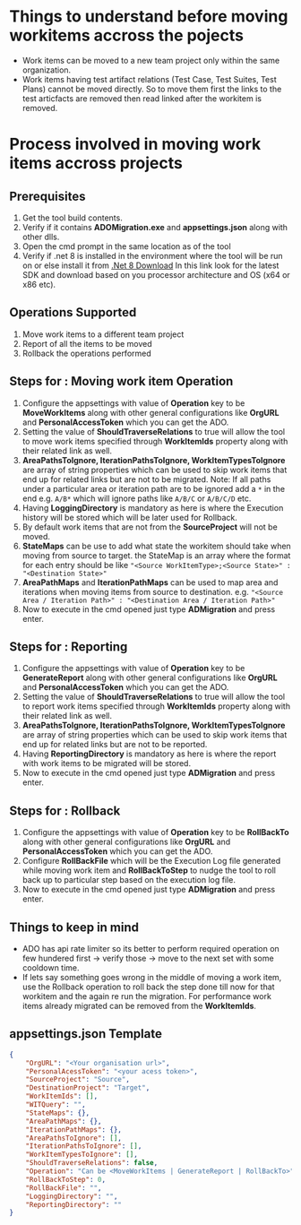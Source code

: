 # Things to understand before moving workitems accross the pojects

-   Work items can be moved to a new team project only within the same organization.
-   Work items having test artifact relations (Test Case, Test Suites, Test Plans) cannot be moved directly. So to move them first the links to the test articfacts are removed then read linked after the workitem is removed.

# Process involved in moving work items accross projects

## Prerequisites

1. Get the tool build contents.
2. Verify if it contains **ADOMigration.exe** and **appsettings.json** along with other dlls.
3. Open the cmd prompt in the same location as of the tool
4. Verify if .net 8 is installed in the environment where the tool will be run on or else install it from [.Net 8 Download](https://dotnet.microsoft.com/en-us/download/dotnet/8.0) In this link look for the latest SDK and download based on you processor architecture and OS (x64 or x86 etc).

## Operations Supported

1. Move work items to a different team project
2. Report of all the items to be moved
3. Rollback the operations performed

## Steps for : Moving work item Operation

1. Configure the appsettings with value of **Operation** key to be **MoveWorkItems** along with other general configurations like **OrgURL** and **PersonalAccessToken** which you can get the ADO.
2. Setting the value of **ShouldTraverseRelations** to true will allow the tool to move work items specified through **WorkItemIds** property along with their related link as well.
3. **AreaPathsToIgnore, IterationPathsToIgnore, WorkItemTypesToIgnore** are array of string properties which can be used to skip work items that end up for related links but are not to be migrated. Note: If all paths under a particular area or iteration path are to be ignored add a `*` in the end e.g. `A/B*` which will ignore paths like `A/B/C` or `A/B/C/D` etc.
4. Having **LoggingDirectory** is mandatory as here is where the Execution history will be stored which will be later used for Rollback.
5. By default work items that are not from the **SourceProject** will not be moved.
6. **StateMaps** can be use to add what state the workitem should take when moving from source to target. the StateMap is an array where the format for each entry should be like `"<Source WorkItemType>;<Source State>" : "<Destination State>"`
7. **AreaPathMaps** and **IterationPathMaps** can be used to map area and iterations when moving items from source to destination. e.g. `"<Source Area / Iteration Path>" : "<Destination Area / Iteration Path>"`
7. Now to execute in the cmd opened just type **ADMigration** and press enter.

## Steps for : Reporting

1. Configure the appsettings with value of **Operation** key to be **GenerateReport** along with other general configurations like **OrgURL** and **PersonalAccessToken** which you can get the ADO.
2. Setting the value of **ShouldTraverseRelations** to true will allow the tool to report work items specified through **WorkItemIds** property along with their related link as well.
3. **AreaPathsToIgnore, IterationPathsToIgnore, WorkItemTypesToIgnore** are array of string properties which can be used to skip work items that end up for related links but are not to be reported.
4. Having **ReportingDirectory** is mandatory as here is where the report with work items to be migrated will be stored.
5. Now to execute in the cmd opened just type **ADMigration** and press enter.

## Steps for : Rollback

1. Configure the appsettings with value of **Operation** key to be **RollBackTo** along with other general configurations like **OrgURL** and **PersonalAccessToken** which you can get the ADO.
2. Configure **RollBackFile** which will be the Execution Log file generated while moving work item and **RollBackToStep** to nudge the tool to roll back up to particular step based on the execution log file.
3. Now to execute in the cmd opened just type **ADMigration** and press enter.

## Things to keep in mind

-   ADO has api rate limiter so its better to perform required operation on few hundered first -> verify those -> move to the next set with some cooldown time.
-   If lets say something goes wrong in the middle of moving a work item, use the Rollback operation to roll back the step done till now for that workitem and the again re run the migration. For performance work items already migrated can be removed from the **WorkItemIds**.

## appsettings.json Template

```json
{
    "OrgURL": "<Your organisation url>",
    "PersonalAcessToken": "<your acess token>",
    "SourceProject": "Source",
    "DestinationProject": "Target",
    "WorkItemIds": [],
    "WITQuery": "",
    "StateMaps": {},
    "AreaPathMaps": {},
    "IterationPathMaps": {},
    "AreaPathsToIgnore": [],
    "IterationPathsToIgnore": [],
    "WorkItemTypesToIgnore": [],
    "ShouldTraverseRelations": false,
    "Operation": "Can be <MoveWorkItems | GenerateReport | RollBackTo>",
    "RollBackToStep": 0,
    "RollBackFile": "",
    "LoggingDirectory": "",
    "ReportingDirectory": ""
}
```
